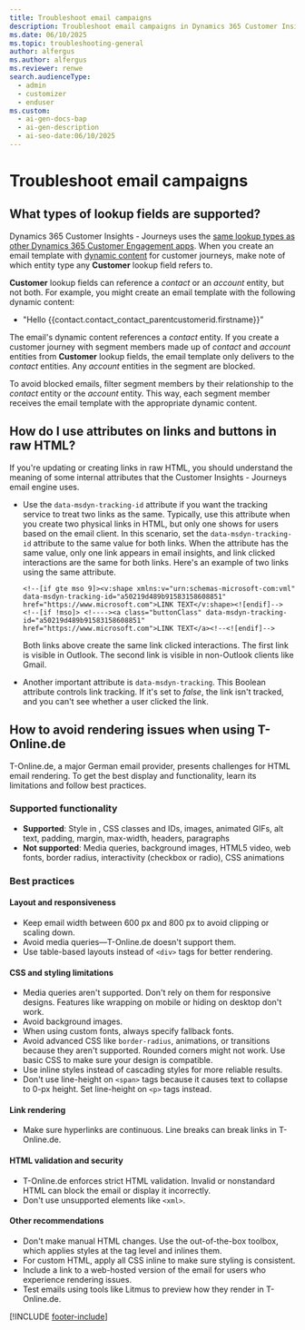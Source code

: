 ```yaml
---
title: Troubleshoot email campaigns
description: Troubleshoot email campaigns in Dynamics 365 Customer Insights - Journeys. Find solutions for lookup fields, HTML links, and T-Online.de rendering issues.
ms.date: 06/10/2025
ms.topic: troubleshooting-general
author: alfergus
ms.author: alfergus
ms.reviewer: renwe
search.audienceType:
  - admin
  - customizer
  - enduser
ms.custom:
  - ai-gen-docs-bap
  - ai-gen-description
  - ai-seo-date:06/10/2025
---
```


# Troubleshoot email campaigns

## What types of lookup fields are supported?

Dynamics 365 Customer Insights - Journeys uses the [same lookup types as other Dynamics 365 Customer Engagement apps](/dynamics365/customerengagement/on-premises/customize/types-of-fields#different-types-of-lookups). When you create an email template with [dynamic content](dynamic-email-content.md) for customer journeys, make note of which entity type any **Customer** lookup field refers to.

**Customer** lookup fields can reference a *contact* or an *account* entity, but not both. For example, you might create an email template with the following dynamic content:
- "Hello {{contact.contact_contact_parentcustomerid.firstname}}”

The email's dynamic content references a *contact* entity. If you create a customer journey with segment members made up of *contact* and *account* entities from **Customer** lookup fields, the email template only delivers to the *contact* entities. Any *account* entities in the segment are blocked. 

To avoid blocked emails, filter segment members by their relationship to the *contact* entity or the *account* entity. This way, each segment member receives the email template with the appropriate dynamic content.

## How do I use attributes on links and buttons in raw HTML?

If you're updating or creating links in raw HTML, you should understand the meaning of some internal attributes that the Customer Insights - Journeys email engine uses.

- Use the `data-msdyn-tracking-id` attribute if you want the tracking service to treat two links as the same. Typically, use this attribute when you create two physical links in HTML, but only one shows for users based on the email client. In this scenario, set the `data-msdyn-tracking-id` attribute to the same value for both links. When the attribute has the same value, only one link appears in email insights, and link clicked interactions are the same for both links. Here's an example of two links using the same attribute.

    ```
    <!--[if gte mso 9]><v:shape xmlns:v="urn:schemas-microsoft-com:vml" data-msdyn-tracking-id="a50219d489b91583158608851" href="https://www.microsoft.com">LINK TEXT</v:shape><![endif]-->
    <!--[if !mso]> <!----><a class="buttonClass" data-msdyn-tracking-id="a50219d489b91583158608851" href="https://www.microsoft.com">LINK TEXT</a><!--<![endif]-->
    ```

    Both links above create the same link clicked interactions. The first link is visible in Outlook. The second link is visible in non-Outlook clients like Gmail.

- Another important attribute is `data-msdyn-tracking`. This Boolean attribute controls link tracking. If it's set to *false*, the link isn't tracked, and you can't see whether a user clicked the link.

## How to avoid rendering issues when using T-Online.de

T-Online.de, a major German email provider, presents challenges for HTML email rendering. To get the best display and functionality, learn its limitations and follow best practices.

### Supported functionality

- **Supported**: Style in <head>, CSS classes and IDs, images, animated GIFs, alt text, padding, margin, max-width, headers, paragraphs
- **Not supported**: Media queries, background images, HTML5 video, web fonts, border radius, interactivity (checkbox or radio), CSS animations

### Best practices

#### Layout and responsiveness

- Keep email width between 600 px and 800 px to avoid clipping or scaling down.
- Avoid media queries—T-Online.de doesn't support them.
- Use table-based layouts instead of `<div>` tags for better rendering.

#### CSS and styling limitations

- Media queries aren't supported. Don't rely on them for responsive designs. Features like wrapping on mobile or hiding on desktop don't work.
- Avoid background images.
- When using custom fonts, always specify fallback fonts.
- Avoid advanced CSS like `border-radius`, animations, or transitions because they aren't supported. Rounded corners might not work. Use basic CSS to make sure your design is compatible.
- Use inline styles instead of cascading styles for more reliable results.
- Don't use line-height on `<span>` tags because it causes text to collapse to 0-px height. Set line-height on `<p>` tags instead.

#### Link rendering

- Make sure hyperlinks are continuous. Line breaks can break links in T-Online.de.

#### HTML validation and security

- T-Online.de enforces strict HTML validation. Invalid or nonstandard HTML can block the email or display it incorrectly.
- Don't use unsupported elements like `<xml>`.

#### Other recommendations

- Don't make manual HTML changes. Use the out-of-the-box toolbox, which applies styles at the tag level and inlines them.
- For custom HTML, apply all CSS inline to make sure styling is consistent.
- Include a link to a web-hosted version of the email for users who experience rendering issues.
- Test emails using tools like Litmus to preview how they render in T-Online.de.

[!INCLUDE [footer-include](./includes/footer-banner.md)]
